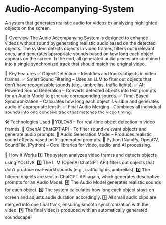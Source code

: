 # Audio-Accompanying-System
A system that generates realistic audio for videos by analyzing highlighted objects on the screen.

📌 Overview
The Audio Accompanying System is designed to enhance videos without sound by generating realistic audio based on the detected objects. 
The system detects objects in video frames, filters out irrelevant ones, and generates appropriate sounds based on how long each object appears on the screen. In the end, all generated audio pieces are combined into a single synchronized track that should match the original video.

🎯 Key Features
✅ Object Detection – Identifies and tracks objects in video frames.
✅ Smart Sound Filtering – Uses an LLM to filter out objects that don’t have recognizable sounds (e.g., umbrellas, traffic lights).
✅ AI-Powered Sound Generation – Converts detected objects into text prompts for an Audio Model to generate corresponding sounds.
✅ Time-Based Synchronization – Calculates how long each object is visible and generates audio of appropriate length.
✅ Final Audio Merging – Combines all individual sounds into one cohesive track that matches the video timing.

🛠️ Technologies Used
🔹 YOLOv8 – For real-time object detection in video frames.
🔹 OpenAI ChatGPT API – To filter sound-relevant objects and generate audio prompts.
🔹 Audio Generation Model – Produces realistic sound effects based on AI-generated prompts.
🔹 Python (NumPy, OpenCV, SoundFile, IPython) – Core libraries for video, audio, and AI processing.

📌 How It Works
1️⃣ The system analyzes video frames and detects objects using YOLOv8.
2️⃣ The LLM (OpenAI ChatGPT API) filters out objects that don’t produce real-world sounds (e.g., traffic lights, umbrellas).
3️⃣ The filtered objects are sent to ChatGPT API again, which generates descriptive prompts for an Audio Model.
4️⃣ The Audio Model generates realistic sounds for each object.
5️⃣ The system calculates how long each object stays on screen and adjusts audio duration accordingly.
6️⃣ All small audio clips are merged into one final track, ensuring smooth synchronization with the video.
7️⃣ The final video is produced with an automatically generated soundscape!
